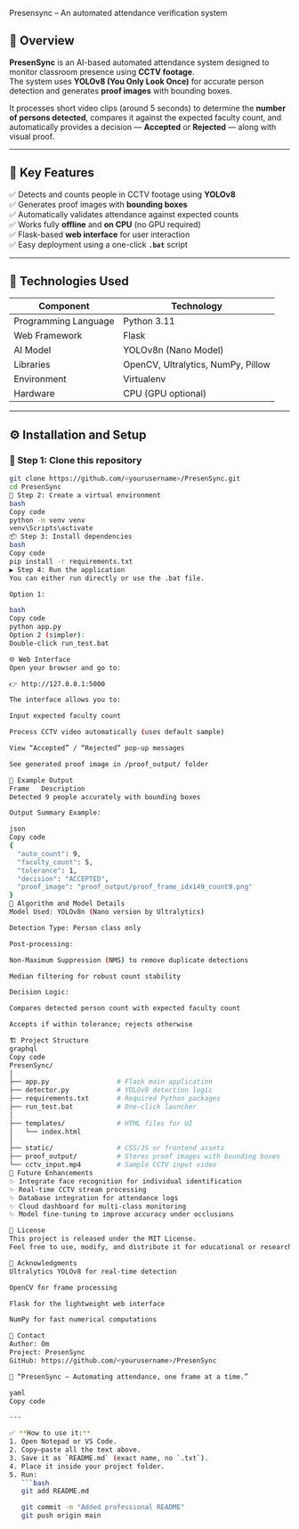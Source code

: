 Presensync – An automated attendance verification system


## 📖 Overview

**PresenSync** is an AI-based automated attendance system designed to monitor classroom presence using **CCTV footage**.  
The system uses **YOLOv8 (You Only Look Once)** for accurate person detection and generates **proof images** with bounding boxes.  

It processes short video clips (around 5 seconds) to determine the **number of persons detected**, compares it against the expected faculty count, and automatically provides a decision — **Accepted** or **Rejected** — along with visual proof.

---

## 🧠 Key Features

✅ Detects and counts people in CCTV footage using **YOLOv8**  
✅ Generates proof images with **bounding boxes**  
✅ Automatically validates attendance against expected counts  
✅ Works fully **offline** and **on CPU** (no GPU required)  
✅ Flask-based **web interface** for user interaction  
✅ Easy deployment using a one-click **`.bat`** script  

---

## 🧩 Technologies Used

| Component | Technology |
|------------|-------------|
| Programming Language | Python 3.11 |
| Web Framework | Flask |
| AI Model | YOLOv8n (Nano Model) |
| Libraries | OpenCV, Ultralytics, NumPy, Pillow |
| Environment | Virtualenv |
| Hardware | CPU (GPU optional) |

---

## ⚙️ Installation and Setup

### 🔧 Step 1: Clone this repository
```bash
git clone https://github.com/<yourusername>/PresenSync.git
cd PresenSync
🧱 Step 2: Create a virtual environment
bash
Copy code
python -m venv venv
venv\Scripts\activate
📦 Step 3: Install dependencies
bash
Copy code
pip install -r requirements.txt
▶️ Step 4: Run the application
You can either run directly or use the .bat file.

Option 1:

bash
Copy code
python app.py
Option 2 (simpler):
Double-click run_test.bat

🌐 Web Interface
Open your browser and go to:

👉 http://127.0.0.1:5000

The interface allows you to:

Input expected faculty count

Process CCTV video automatically (uses default sample)

View “Accepted” / “Rejected” pop-up messages

See generated proof image in /proof_output/ folder

📸 Example Output
Frame	Description
Detected 9 people accurately with bounding boxes

Output Summary Example:

json
Copy code
{
  "auto_count": 9,
  "faculty_count": 5,
  "tolerance": 1,
  "decision": "ACCEPTED",
  "proof_image": "proof_output/proof_frame_idx149_count9.png"
}
🧮 Algorithm and Model Details
Model Used: YOLOv8n (Nano version by Ultralytics)

Detection Type: Person class only

Post-processing:

Non-Maximum Suppression (NMS) to remove duplicate detections

Median filtering for robust count stability

Decision Logic:

Compares detected person count with expected faculty count

Accepts if within tolerance; rejects otherwise

🏗️ Project Structure
graphql
Copy code
PresenSync/
│
├── app.py                 # Flask main application
├── detector.py            # YOLOv8 detection logic
├── requirements.txt       # Required Python packages
├── run_test.bat           # One-click launcher
│
├── templates/             # HTML files for UI
│   └── index.html
│
├── static/                # CSS/JS or frontend assets
├── proof_output/          # Stores proof images with bounding boxes
└── cctv_input.mp4         # Sample CCTV input video
🚀 Future Enhancements
✨ Integrate face recognition for individual identification
✨ Real-time CCTV stream processing
✨ Database integration for attendance logs
✨ Cloud dashboard for multi-class monitoring
✨ Model fine-tuning to improve accuracy under occlusions

🧾 License
This project is released under the MIT License.
Feel free to use, modify, and distribute it for educational or research purposes.

🙌 Acknowledgments
Ultralytics YOLOv8 for real-time detection

OpenCV for frame processing

Flask for the lightweight web interface

NumPy for fast numerical computations

💬 Contact
Author: Om
Project: PresenSync
GitHub: https://github.com/<yourusername>/PresenSync

🧠 “PresenSync – Automating attendance, one frame at a time.”

yaml
Copy code

---

✅ **How to use it:**
1. Open Notepad or VS Code.  
2. Copy–paste all the text above.  
3. Save it as `README.md` (exact name, no `.txt`).  
4. Place it inside your project folder.  
5. Run:
   ```bash
   git add README.md

   git commit -m "Added professional README"
   git push origin main
